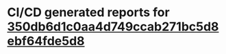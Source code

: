 # CI/CD generated reports for [350db6d1c0aa4d749ccab271bc5d8ebf64fde5d8](https://github.com/hydephp/develop/commit/350db6d1c0aa4d749ccab271bc5d8ebf64fde5d8)
